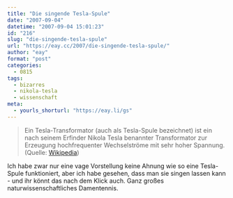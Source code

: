 ```yaml
---
title: "Die singende Tesla-Spule"
date: "2007-09-04"
datetime: "2007-09-04 15:01:23"
id: "216"
slug: "die-singende-tesla-spule"
url: "https://eay.cc/2007/die-singende-tesla-spule/"
author: "eay"
format: "post"
categories:
  - 0815
tags:
  - bizarres
  - nikola-tesla
  - wissenschaft
meta:
  - yourls_shorturl: "https://eay.li/gs"
---
```


> Ein Tesla-Transformator (auch als Tesla-Spule bezeichnet) ist ein nach seinem Erfinder Nikola Tesla benannter Transformator zur Erzeugung hochfrequenter Wechselströme mit sehr hoher Spannung. (Quelle: [Wikipedia](http://de.wikipedia.org/wiki/Tesla-Transformator))

Ich habe zwar nur eine vage Vorstellung keine Ahnung wie so eine Tesla-Spule funktioniert, aber ich habe gesehen, dass man sie singen lassen kann - und ihr könnt das nach dem Klick auch. Ganz großes naturwissenschaftliches Damentennis.
